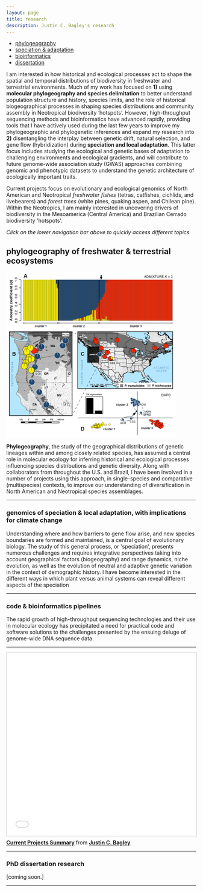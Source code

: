 ```yaml
---
layout: page
title: research
description: Justin C. Bagley's research
---
```


<div class="navbar">
    <div class="navbar-inner">
        <ul class="nav">
            <li><a href="#phylogeog">phylogeography</a></li>
            <li><a href="#specadapt">speciation & adaptation</a></li>
            <li><a href="#software">bioinformatics</a></li>
            <li><a href="#thesis">dissertation</a></li>
<!--            <li><a href="#evolgen">evolutionary genetics</a></li>  -->
<!--            <li><a href="#syst">systematics</a></li>  -->
<!--            <li><a href="#evoleco">evolutionary ecology</a></li>  -->
<!--            <li><a href="#congen">conservation genomics</a></li>  -->
        </ul>
    </div>
</div>


I am interested in how historical and ecological processes act to shape the spatial and 
temporal distributions of biodiversity in freshwater and terrestrial environments. Much of 
my work has focused on **1)** using **molecular phylogeography and species delimitation** to better 
understand population structure and history, species limits, and the role of historical 
biogeographical processes in shaping species distributions and community assembly in 
Neotropical biodiversity ‘hotspots’. However, high-throughput sequencing methods and 
bioinformatics have advanced rapidly, providing tools that I have actively used during 
the last few years to improve my phylogeographic and phylogenetic inferences and expand my 
research into **2)** disentangling the interplay between genetic drift, natural selection, and 
gene flow (hybridization) during **speciation and local adaptation**. This latter focus includes 
studying the ecological and genetic bases of adaptation to challenging environments and 
ecological gradients, and will contribute to future genome-wide association study (GWAS) 
approaches combining genomic and phenotypic datasets to understand the genetic architecture 
of ecologically important traits.

Current projects focus on evolutionary and ecological genomics of North American and 
Neotropical _freshwater fishes_ (tetras, catfishes, cichlids, and livebearers) and _forest 
trees_ (white pines, quaking aspen, and Chilean pine). Within the Neotropics, I am mainly 
interested in uncovering drivers of biodiversity in the Mesoamerica (Central America) 
and Brazilian Cerrado biodiversity 'hotspots'.

_Click on the lower navigation bar above to quickly access different topics._

## <a name="phylogeog"></a>phylogeography of freshwater & terrestrial ecosystems

  <a href="phylogeog.md" name="phylogeog">
    <img src="../assets/pics/aspen_fig1_pop_struct.png" alt="Aspen GBS phylogeography" title="Aspen GBS phylogeography" width="450"/>
  </a>

**Phylogeography**, the study of the geographical distributions of genetic lineages within and 
among closely related species, has assumed a central role in molecular ecology for inferring 
historical and ecological processes influencing species distributions and genetic diversity. 
Along with collaborators from throughout the U.S. and Brazil, I have been involved in a number 
of projects using this approach, in single-species and comparative (multispecies) contexts, 
to improve our understanding of diversification in North American and Neotropical species 
assemblages.   

---

### <a name="specadapt"></a>genomics of speciation & local adaptation, with implications for climate change

Understanding where and how barriers to gene flow arise, and new species boundaries are formed 
and maintained, is a central goal of evolutionary biology. The study of this general process, or 
'speciation', presents numerous challenges and requires integrative perspectives taking into 
account geographical factors (biogeography) and range dynamics, niche evolution, as well as
the evolution of neutral and adaptive genetic variation in the context of demographic history. 
I have become interested in the different ways in which plant versus animal systems can reveal 
different aspects of the speciation

---

### <a name="software"></a>code & bioinformatics pipelines

The rapid growth of high-throughput sequencing technologies and their use in molecular ecology 
has precipitated a need for practical code and software solutions to the challenges presented by 
the ensuing deluge of genome-wide DNA sequence data.

---

<iframe src="//www.slideshare.net/slideshow/embed_code/key/ComxCAB9CevHkU" width="595" height="485" frameborder="0" marginwidth="0" marginheight="0" scrolling="no" style="border:1px solid #CCC; border-width:1px; margin-bottom:5px; max-width: 100%;" allowfullscreen> </iframe> <div style="margin-bottom:5px"> <strong> <a href="//www.slideshare.net/justinbagley/current-projects-summary" title="Current Projects Summary" target="_blank">Current Projects Summary</a> </strong> from <strong><a href="https://www.slideshare.net/justinbagley" target="_blank">Justin C. Bagley</a></strong> </div>

---
### <a name="thesis"></a>PhD dissertation research

[coming soon.]

---
